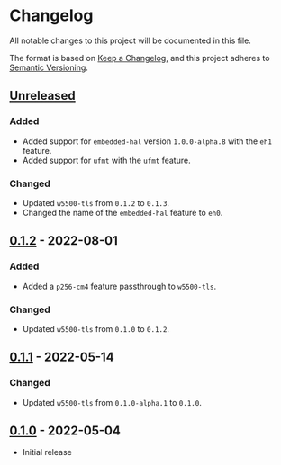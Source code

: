 # Changelog
All notable changes to this project will be documented in this file.

The format is based on [Keep a Changelog](https://keepachangelog.com/en/1.0.0/),
and this project adheres to [Semantic Versioning](https://semver.org/spec/v2.0.0.html).

## [Unreleased]
### Added
- Added support for `embedded-hal` version `1.0.0-alpha.8` with the `eh1` feature.
- Added support for `ufmt` with the `ufmt` feature.

### Changed
- Updated `w5500-tls` from `0.1.2` to `0.1.3`.
- Changed the name of the `embedded-hal` feature to `eh0`.

## [0.1.2] - 2022-08-01
### Added
- Added a `p256-cm4` feature passthrough to `w5500-tls`.

### Changed
- Updated `w5500-tls` from `0.1.0` to `0.1.2`.

## [0.1.1] - 2022-05-14
### Changed
- Updated `w5500-tls` from `0.1.0-alpha.1` to `0.1.0`.

## [0.1.0] - 2022-05-04
- Initial release

[Unreleased]: https://github.com/newAM/w5500-rs/compare/mqtt%2Fv0.1.2...HEAD
[0.1.2]: https://github.com/newAM/w5500-rs/compare/mqtt%2Fv0.1.1...mqtt%2Fv0.1.2
[0.1.1]: https://github.com/newAM/w5500-rs/compare/mqtt%2Fv0.1.0...mqtt%2Fv0.1.1
[0.1.0]: https://github.com/newAM/w5500-rs/releases/tag/mqtt%2Fv0.1.0
